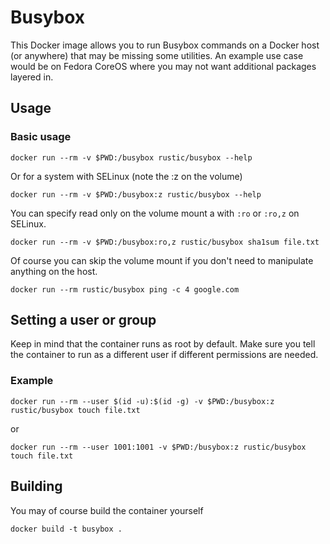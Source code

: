 # Busybox

This Docker image allows you to run Busybox commands on a Docker host (or anywhere) that may be missing some utilities. An example use case would be on Fedora CoreOS where you may not want additional packages layered in.

## Usage

### Basic usage

`docker run --rm -v $PWD:/busybox rustic/busybox --help`

Or for a system with SELinux (note the :z on the volume)

`docker run --rm -v $PWD:/busybox:z rustic/busybox --help`

You can specify read only on the volume mount a with `:ro` or `:ro,z` on SELinux.

`docker run --rm -v $PWD:/busybox:ro,z rustic/busybox sha1sum file.txt`

Of course you can skip the volume mount if you don't need to manipulate anything on the host.

`docker run --rm rustic/busybox ping -c 4 google.com`

## Setting a user or group

Keep in mind that the container runs as root by default. Make sure you tell the container to run as a different user if different permissions are needed.

### Example

`docker run --rm --user $(id -u):$(id -g) -v $PWD:/busybox:z rustic/busybox touch file.txt`

or

`docker run --rm --user 1001:1001 -v $PWD:/busybox:z rustic/busybox touch file.txt`

## Building

You may of course build the container yourself

`docker build -t busybox .`
